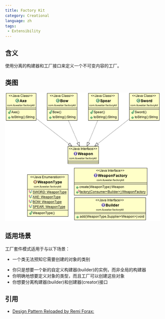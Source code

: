```yaml
---
title: Factory Kit
category: Creational
language: zh
tags:
 - Extensibility
---
```


## 含义
使用分离的构建器和工厂接口来定义一个不可变内容的工厂。

## 类图
![alt text](./etc/factory-kit.png "Factory Kit")

## 适用场景
工厂套件模式适用于与以下场景：

* 一个类无法预知它需要创建的对象的类别
- 你只是想要一个新的自定义构建器(builder)的实例，而非全局的构建器
- 你明确地想要定义对象的类型，而且工厂可以创建这些对象
- 你想要分离构建器(builder)和创建器(creator)接口

## 引用

* [Design Pattern Reloaded by Remi Forax: ](https://www.youtube.com/watch?v=-k2X7guaArU)